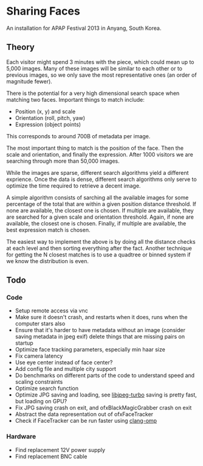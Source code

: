 # Sharing Faces

An installation for APAP Festival 2013 in Anyang, South Korea.

## Theory

Each visitor might spend 3 minutes with the piece, which could mean up to 5,000 images. Many of these images will be similar to each other or to previous images, so we only save the most representative ones (an order of magnitude fewer).

There is the potential for a very high dimensional search space when matching two faces. Important things to match include:

* Position (x, y) and scale
* Orientation (roll, pitch, yaw)
* Expression (object points)

This corresponds to around 700B of metadata per image.

The most important thing to match is the position of the face. Then the scale and orientation, and finally the expression. After 1000 visitors we are searching through more than 50,000 images.

While the images are sparse, different search algorithms yield a different exprience. Once the data is dense, different search algorithms only serve to optimize the time required to retrieve a decent image.

A simple algorithm consists of sarching all the available images for some percentage of the total that are within a given position distance threshold. If none are available, the closest one is chosen. If multiple are available, they are searched for a given scale and orientation threshold. Again, if none are available, the closest one is chosen. Finally, if multiple are available, the best expression match is chosen.

The easiest way to implement the above is by doing all the distance checks at each level and then sorting everything after the fact. Another technique for getting the N closest matches is to use a quadtree or binned system if we know the distribution is even.

## Todo

### Code

* Setup remote access via vnc
* Make sure it doesn't crash, and restarts when it does, runs when the computer stars also
* Ensure that it's harder to have metadata without an image (consider saving metadata in jpeg exif) delete things that are missing pairs on startup
* Optimize face tracking parameters, especially min haar size
* Fix camera latency
* Use eye center instead of face center?
* Add config file and multiple city support
* Do benchmarks on different parts of the code to understand speed and scaling constraints
* Optimize search function
* Optimize JPG saving and loading, see [libjpeg-turbo](http://libjpeg-turbo.virtualgl.org/) saving is pretty fast, but loading on GPU?
* Fix JPG saving crash on exit, and ofxBlackMagicGrabber crash on exit
* Abstract the data representation out of ofxFaceTracker
* Check if FaceTracker can be run faster using [clang-omp](http://clang-omp.github.io/)

### Hardware

* Find replacement 12V power supply
* Find replacement BNC cable
